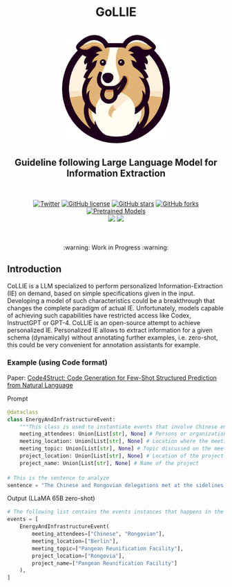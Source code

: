 <h1 align="center">GoLLIE</h1>
<p align="center">
    <br>
    <img src="assets/GoLLIE.png" style="height: 250px;">
    <br>
    <h2 align="center"><b>G</b>uideline f<b>o</b>llowing <b>L</b>arge <b>L</b>anguage Model for <b>I</b>nformation <b>E</b>xtraction</h2>
    <br>
</p>
<p align="center">
    <a href="https://twitter.com/intent/tweet?text=Wow+this+new+model+is+amazing:&url=https%3A%2F%2Fgithub.com%2Fosainz59%2FCoLLIE"><img alt="Twitter" src="https://img.shields.io/twitter/url?style=social&url=https%3A%2F%2Fgithub.com%2Fosainz59%2FCoLLIE"></a>
    <a href="https://github.com/osainz59/CoLLIE/blob/main/LICENSE"><img alt="GitHub license" src="https://img.shields.io/github/license/osainz59/CoLLIE"></a>
    <a href="https://github.com/osainz59/CoLLIE/stargazers"><img alt="GitHub stars" src="https://img.shields.io/github/stars/osainz59/CoLLIE?color=yellow"></a>
    <a href="https://github.com/osainz59/CoLLIE/network"><img alt="GitHub forks" src="https://img.shields.io/github/forks/osainz59/CoLLIE"></a>
    <a href="https://huggingface.co/models"><img alt="Pretrained Models" src="https://img.shields.io/badge/Pretrained Models-Available-green"></a>
    <br>
    <a href="http://www.hitz.eus/"><img src="https://img.shields.io/badge/HiTZ-Basque%20Center%20for%20Language%20Technology-blueviolet"></a>
    <a href="http://www.ixa.eus/?language=en"><img src="https://img.shields.io/badge/IXA-%20NLP%20Group-ff3333"></a>
    <br>
     <br>
</p>

<p align="center">
<br>
:warning: Work in Progress :warning:
</p>

## Introduction

CoLLIE is a LLM specialized to perform personalized Information-Extraction (IE) on demand, based on simple specifications given in the input. Developing a model of such characteristics could be a breakthrough that changes the complete paradigm of actual IE. Unfortunately, models capable of achieving such capabilities have restricted access like Codex, InstructGPT or GPT-4. CoLLIE is an open-source attempt to achieve personalized IE. Personalized IE allows to extract information for a given schema (dynamically) without annotating further examples, i.e. zero-shot, this could be very convenient for annotation assistants for example.

### Example (using Code format)
Paper: [Code4Struct: Code Generation for Few-Shot Structured Prediction from Natural Language](https://arxiv.org/abs/2210.12810)

Prompt
```python
@dataclass
class EnergyAndInfrastructureEvent:
    """This class is used to instantiate events that involve Chinese energy and infrastructure projects."""
    meeting_attendees: Union[List[str], None] # Persons or organizations that attended the meeting.
    meeting_location: Union[List[str], None] # Location where the meeting happened.
    meeting_topic: Union[List[str], None] # Topic discussed on the meeting
    project_location: Union[List[str], None] # Location of the project
    project_name: Union[List[str], None] # Name of the project
    
# This is the sentence to analyze
sentence = "The Chinese and Rongovian delegations met at the sidelines of the Berlin Development Futures conference to discuss Rongovia's proposed Pangean Reunification Facility."
```
Output (LLaMA 65B zero-shot)
```python
# The following list contains the events instances that happens in the sentence defined above
events = [
    EnergyAndInfrastructureEvent(
        meeting_attendees=["Chinese", "Rongovian"],
        meeting_location=["Berlin"],
        meeting_topic=["Pangean Reunification Facility"],
        project_location=["Rongovia"],
        project_name=["Pangean Reunification Facility"]
    ),
]
```
